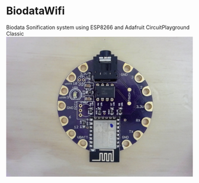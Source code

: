 # BiodataWifi
Biodata Sonification system using ESP8266 and Adafruit CircuitPlayground Classic
![Alt text](BiodataWifiBoard.jpg "Biodata Wifi")
